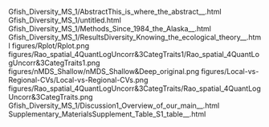 Gfish_Diversity_MS_1/AbstractThis_is_where_the_abstract__.html
Gfish_Diversity_MS_1/untitled.html
Gfish_Diversity_MS_1/Methods_Since_1984_the_Alaska__.html
Gfish_Diversity_MS_1/ResultsDiversity_Knowing_the_ecological_theory__.html
figures/Rplot/Rplot.png
figures/Rao_spatial_4QuantLogUncorr&3CategTraits1/Rao_spatial_4QuantLogUncorr&3CategTraits1.png
figures/nMDS_Shallow/nMDS_Shallow&Deep_original.png
figures/Local-vs-Regional-CVs/Local-vs-Regional-CVs.png
figures/Rao_spatial_4QuantLogUncorr&3CategTraits/Rao_spatial_4QuantLogUncorr&3CategTraits.png
Gfish_Diversity_MS_1/Discussion1_Overview_of_our_main__.html
Supplementary_MaterialsSupplement_Table_S1_table__.html
